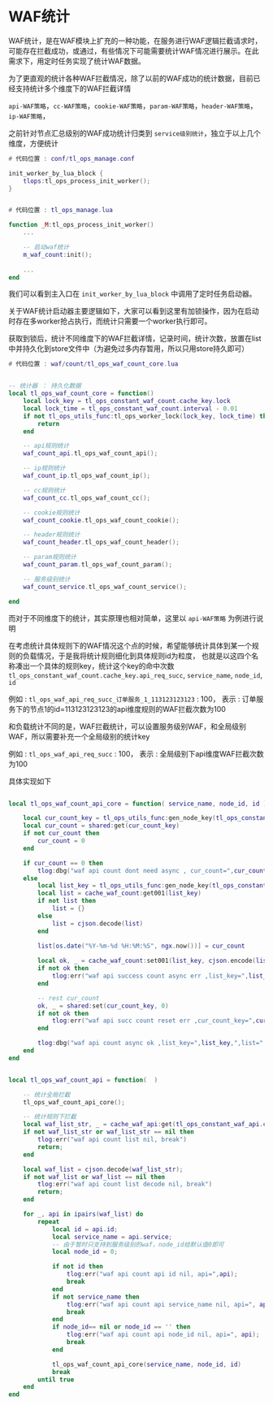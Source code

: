 
# WAF统计

WAF统计，是在WAF模块上扩充的一种功能，在服务进行WAF逻辑拦截请求时，可能存在拦截成功，或通过，有些情况下可能需要统计WAF情况进行展示。在此需求下，用定时任务实现了统计WAF数据。

为了更直观的统计各种WAF拦截情况，除了以前的WAF成功的统计数据，目前已经支持统计多个维度下的WAF拦截详情

`api-WAF策略`，`cc-WAF策略`，`cookie-WAF策略`，`param-WAF策略`，`header-WAF策略`，`ip-WAF策略`，

之前针对节点汇总级别的WAF成功统计归类到 `service级别统计`，独立于以上几个维度，方便统计

```lua
# 代码位置 : conf/tl_ops_manage.conf

init_worker_by_lua_block {
	tlops:tl_ops_process_init_worker();
}


# 代码位置 : tl_ops_manage.lua

function _M:tl_ops_process_init_worker()
    ...

    -- 启动waf统计
	m_waf_count:init();
    
    ...
end
```

我们可以看到主入口在 `init_worker_by_lua_block` 中调用了定时任务启动器。

关于WAF统计启动器主要逻辑如下，大家可以看到这里有加锁操作，因为在启动时存在多worker抢占执行，而统计只需要一个worker执行即可。

获取到锁后，统计不同维度下的WAF拦截详情，记录时间，统计次数，放置在list中并持久化到store文件中（为避免过多内存暂用，所以只用store持久即可）

```lua
# 代码位置 : waf/count/tl_ops_waf_count_core.lua


-- 统计器 ： 持久化数据
local tl_ops_waf_count_core = function()
    local lock_key = tl_ops_constant_waf_count.cache_key.lock
    local lock_time = tl_ops_constant_waf_count.interval - 0.01
    if not tl_ops_utils_func:tl_ops_worker_lock(lock_key, lock_time) then
        return
    end

    -- api规则统计
    waf_count_api.tl_ops_waf_count_api();

    -- ip规则统计
    waf_count_ip.tl_ops_waf_count_ip();

    -- cc规则统计
    waf_count_cc.tl_ops_waf_count_cc();

    -- cookie规则统计
    waf_count_cookie.tl_ops_waf_count_cookie();

    -- header规则统计
    waf_count_header.tl_ops_waf_count_header();

    -- param规则统计
    waf_count_param.tl_ops_waf_count_param();

    -- 服务级别统计
    waf_count_service.tl_ops_waf_count_service();

end
```


而对于不同维度下的统计，其实原理也相对简单，这里以 `api-WAF策略` 为例进行说明

在考虑统计具体规则下的WAF情况这个点的时候，希望能够统计具体到某一个规则的负载情况，于是我将统计规则细化到具体规则id为粒度，
也就是以这四个名称凑出一个具体的规则key，统计这个key的命中次数 `tl_ops_constant_waf_count.cache_key.api_req_succ`, `service_name`, `node_id`, `id`

例如 : `tl_ops_waf_api_req_succ_订单服务_1_113123123123` : 100，
表示 : 订单服务下的节点1的id=113123123123的api维度规则的WAF拦截次数为100

和负载统计不同的是，WAF拦截统计，可以设置服务级别WAF，和全局级别WAF，所以需要补充一个全局级别的统计key

例如 : `tl_ops_waf_api_req_succ` : 100，
表示 : 全局级别下api维度WAF拦截次数为100

具体实现如下

```lua

local tl_ops_waf_count_api_core = function( service_name, node_id, id )

    local cur_count_key = tl_ops_utils_func:gen_node_key(tl_ops_constant_waf_count.cache_key.api_req_succ, service_name, node_id, id)
    local cur_count = shared:get(cur_count_key)
    if not cur_count then
        cur_count = 0
    end

    if cur_count == 0 then
        tlog:dbg("waf api count dont need async , cur_count=",cur_count,",service_name=",service_name,",node_id=",node_id,",cur_count_key=",cur_count_key)
    else
        local list_key = tl_ops_utils_func:gen_node_key(tl_ops_constant_waf_count.cache_key.api_counting_list, service_name, node_id, id)
        local list = cache_waf_count:get001(list_key)
        if not list then
            list = {}
        else
            list = cjson.decode(list)
        end

        list[os.date("%Y-%m-%d %H:%M:%S", ngx.now())] = cur_count
        
        local ok, _ = cache_waf_count:set001(list_key, cjson.encode(list))
        if not ok then
            tlog:err("waf api success count async err ,list_key=",list_key,",cur_count=",cur_count,",err=",_)
        end

        -- rest cur_count
        ok, _ = shared:set(cur_count_key, 0)
        if not ok then
            tlog:err("waf api succ count reset err ,cur_count_key=",cur_count_key,",cur_count=",cur_count)
        end

        tlog:dbg("waf api count async ok ,list_key=",list_key,",list=",list)
    end
end


local tl_ops_waf_count_api = function(  )

    -- 统计全局拦截
    tl_ops_waf_count_api_core();

    -- 统计规则下拦截
    local waf_list_str, _ = cache_waf_api:get(tl_ops_constant_waf_api.cache_key.list);
    if not waf_list_str or waf_list_str == nil then
        tlog:err("waf api count list nil, break")
        return;
    end

    local waf_list = cjson.decode(waf_list_str);
    if not waf_list or waf_list == nil then
        tlog:err("waf api count list decode nil, break")
        return;
    end

    for _, api in ipairs(waf_list) do
        repeat
            local id = api.id;
            local service_name = api.service;
            -- 由于暂时只支持到服务级别的waf，node_id给默认值0即可
            local node_id = 0;

            if not id then
                tlog:err("waf api count api id nil, api=",api);
                break
            end
            if not service_name then
                tlog:err("waf api count api service_name nil, api=", api);
                break
            end
            if node_id== nil or node_id == '' then
                tlog:err("waf api count api node_id nil, api=", api);
                break
            end

            tl_ops_waf_count_api_core(service_name, node_id, id)
            break
        until true
    end
end

```
